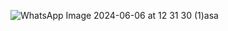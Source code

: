 ![WhatsApp Image 2024-06-06 at 12 31 30 (1)asa](https://github.com/Felipperrosa/BarMate/assets/117481386/3c97d4dd-08f0-4ed9-816d-6393b2ef3b4d)

